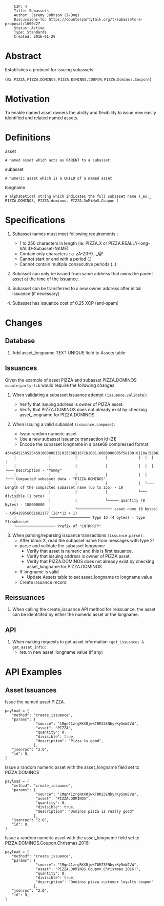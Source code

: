         CIP: 4
        Title: Subassets
        Author: Jeremy Johnson (J-Dog)
        Discussions-To: https://counterpartytalk.org/t/subassets-a-proposal/1690/27
        Status: Active
        Type: Standards
        Created: 2016-01-29


# Abstract

Establishes a protocol for issuing subassets

(_ex._ `PIZZA`, `PIZZA.DOMINOS`, `PIZZA.DOMINOS.COUPON`, `PIZZA.Dominos.Coupon!`)

# Motivation

To enable named asset owners the ability and flexibility to issue new easily identified and related named assets.

# Definitions

asset

    A named asset which acts as PARENT to a subasset

subasset

    A numeric asset which is a CHILD of a named asset

longname

    A alphabetical string which indicates the full subasset name (_ex._ PIZZA.DOMINOS, PIZZA.dominos, PIZZA.DoMiNoS.Coupon )


# Specifications
1. Subasset names must meet following requirements :
    *   1 to 250 characters in length (ie. PIZZA.X or PIZZA.REALLY-long-VALID-Subasset-NAME)
    *   Contain only characters : a-zA-Z0-9.-_@!
    *   Cannot start or end with a period (.)
    *   Cannot contain multiple consecutive periods (..)

2. Subasset can only be issued from same address that owns the parent asset at the time of the issuance.
3. Subasset can be transferred to a new owner address after initial issuance (if necessary)
4. Subasset has issuance cost of 0.25 XCP (anti-spam)

# Changes

## Database
1. Add asset_longname TEXT UNIQUE field to Assets table

## Issuances
Given the example of asset PIZZA and subasset PIZZA.DOMINOS `counterparty-lib` would require the following changes:

1. When validating a subasset issuance attempt `(issuance.validate)`:
    - Verify that issuing address is owner of PIZZA asset.
    - Verify that PIZZA.DOMINOS does not already exist by checking asset_longname for PIZZA.DOMINOS

2. When issuing a valid subasset `(issuance.compose)`:
    - Issue random numeric asset
    - Use a new subasset issuance transaction id (21)
    - Encode the subasset longname in a base68 compressed format
```
434e545250525459|00000015|01530821671b1001|0000000005f5e100|01|0a|58063e323088276f3551|59756d6d79
    |               |           |             |              |  |  |                    |
    |               |           |             |              |  |  |                    └─── Description - "Yummy"
    |               |           |             |              |  |  └─── Compacted subasset data - "PIZZA.DOMINOS"
    |               |           |             |              |  └─── Length of the compacted subasset name (up to 255) - 10
    |               |           |             |              └─── divisible (1 byte)
    |               |           |             └───── quantity (8 bytes) - 100000000
    |               |           └──────────────── asset name (8 bytes) - A95428956661682177 (26**12 + 1)
    |               └────────────────── Type ID (4 bytes) - type 21/subasset
    └────────────────── Prefix of "CNTRPRTY"
```
3. When parsing/reparsing issuance transactions `(issuance.parse)`:
    - After block X, read the subasset name from messages with type 21
    - parse and validate the subasset longname
        - Verify that asset is numeric and this is first issuance.
        - Verify that issuing address is owner of PIZZA asset.
        - Verify that PIZZA.DOMINOS does not already exist by checking asset_longname for PIZZA.DOMINOS
    - If longname is valid
        - Update Assets table to set asset_longname to longname value
    - Create issuance record

## Reissuances
1. When calling the create_issuance API method for reissuance, the asset can be identitifed by either the numeric asset or the longname.

## API
1. When making requests to get asset information `(get_issuances & get_asset_info)`:
    - return new asset_longname value (if any)

# API Examples    

## Asset Issuances

Issue the named asset PIZZA.

    payload = {
       "method": "create_issuance",
       "params": {
                  "source": "1Mqn41zrgRKXRjwkT8MZ3ENhyrKy5nWJVW",
                  "asset": "PIZZA",
                  "quantity": 0,
                  "divisible": true,
                  "description": "Pizza is good",
                 },
       "jsonrpc": "2.0",
       "id": 0,
    }

Issue a random numeric asset with the asset_longname field set to PIZZA.DOMINOS

    payload = {
       "method": "create_issuance",
       "params": {
                  "source": "1Mqn41zrgRKXRjwkT8MZ3ENhyrKy5nWJVW",
                  "asset": "PIZZA.DOMINOS",
                  "quantity": 0,
                  "divisible": true,
                  "description": "Dominos pizza is really good"
                 },
       "jsonrpc": "2.0",
       "id": 0,
    }

Issue a random numeric asset with the asset_longname field set to PIZZA.DOMINOS.Coupon.Christmas.2016!

    payload = {
       "method": "create_issuance",
       "params": {
                  "source": "1Mqn41zrgRKXRjwkT8MZ3ENhyrKy5nWJVW",
                  "asset": "PIZZA.DOMINOS.Coupon.Christmas.2016!",
                  "quantity": 0,
                  "divisible": true,
                  "description": "Dominos pizza customer loyalty coupon"
                 },
       "jsonrpc": "2.0",
       "id": 0,
    }
